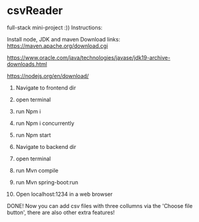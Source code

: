 # csvReader
full-stack mini-project :))
Instructions:

Install node, JDK and maven
Download links: https://maven.apache.org/download.cgi

https://www.oracle.com/java/technologies/javase/jdk19-archive-downloads.html

https://nodejs.org/en/download/

1. Navigate to frontend dir
2. open terminal
3. run Npm i
4. run Npm i concurrently
5. run Npm start

6. Navigate to backend dir
7. open terminal
8. run Mvn compile
9. run Mvn spring-boot:run

10. Open localhost:1234 in a web browser

DONE! Now you can add csv files with three collumns via the 'Choose file button', there are also other extra features!
